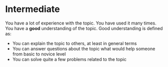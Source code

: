 # Intermediate

You have a lot of experience with the topic. You have used it many times. You have a **good** understanding of the topic.
Good understanding is defined as:
* You can explain the topic to others, at least in general terms
* You can answer questions about the topic what would help someone from basic to novice level
* You can solve quite a few problems related to the topic

